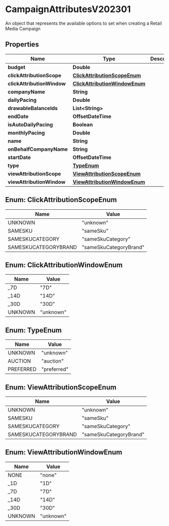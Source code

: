 

# CampaignAttributesV202301

An object that represents the available options to set when creating a Retail Media Campaign

## Properties

| Name | Type | Description | Notes |
|------------ | ------------- | ------------- | -------------|
|**budget** | **Double** |  |  [optional] |
|**clickAttributionScope** | [**ClickAttributionScopeEnum**](#ClickAttributionScopeEnum) |  |  [optional] |
|**clickAttributionWindow** | [**ClickAttributionWindowEnum**](#ClickAttributionWindowEnum) |  |  [optional] |
|**companyName** | **String** |  |  [optional] |
|**dailyPacing** | **Double** |  |  [optional] |
|**drawableBalanceIds** | **List&lt;String&gt;** |  |  [optional] |
|**endDate** | **OffsetDateTime** |  |  [optional] |
|**isAutoDailyPacing** | **Boolean** |  |  |
|**monthlyPacing** | **Double** |  |  [optional] |
|**name** | **String** |  |  |
|**onBehalfCompanyName** | **String** |  |  [optional] |
|**startDate** | **OffsetDateTime** |  |  [optional] |
|**type** | [**TypeEnum**](#TypeEnum) |  |  [optional] |
|**viewAttributionScope** | [**ViewAttributionScopeEnum**](#ViewAttributionScopeEnum) |  |  [optional] |
|**viewAttributionWindow** | [**ViewAttributionWindowEnum**](#ViewAttributionWindowEnum) |  |  [optional] |



## Enum: ClickAttributionScopeEnum

| Name | Value |
|---- | -----|
| UNKNOWN | &quot;unknown&quot; |
| SAMESKU | &quot;sameSku&quot; |
| SAMESKUCATEGORY | &quot;sameSkuCategory&quot; |
| SAMESKUCATEGORYBRAND | &quot;sameSkuCategoryBrand&quot; |



## Enum: ClickAttributionWindowEnum

| Name | Value |
|---- | -----|
| _7D | &quot;7D&quot; |
| _14D | &quot;14D&quot; |
| _30D | &quot;30D&quot; |
| UNKNOWN | &quot;unknown&quot; |



## Enum: TypeEnum

| Name | Value |
|---- | -----|
| UNKNOWN | &quot;unknown&quot; |
| AUCTION | &quot;auction&quot; |
| PREFERRED | &quot;preferred&quot; |



## Enum: ViewAttributionScopeEnum

| Name | Value |
|---- | -----|
| UNKNOWN | &quot;unknown&quot; |
| SAMESKU | &quot;sameSku&quot; |
| SAMESKUCATEGORY | &quot;sameSkuCategory&quot; |
| SAMESKUCATEGORYBRAND | &quot;sameSkuCategoryBrand&quot; |



## Enum: ViewAttributionWindowEnum

| Name | Value |
|---- | -----|
| NONE | &quot;none&quot; |
| _1D | &quot;1D&quot; |
| _7D | &quot;7D&quot; |
| _14D | &quot;14D&quot; |
| _30D | &quot;30D&quot; |
| UNKNOWN | &quot;unknown&quot; |



